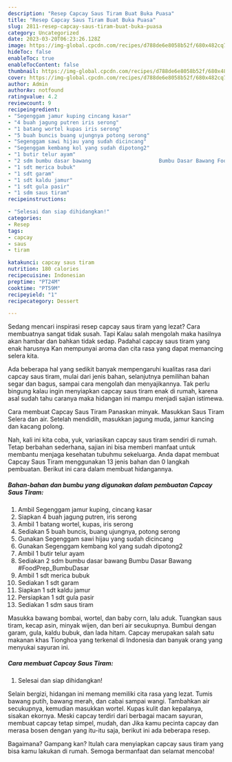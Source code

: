 ```yaml
---
description: "Resep Capcay Saus Tiram Buat Buka Puasa"
title: "Resep Capcay Saus Tiram Buat Buka Puasa"
slug: 2811-resep-capcay-saus-tiram-buat-buka-puasa
category: Uncategorized
date: 2023-03-20T06:23:26.128Z
image: https://img-global.cpcdn.com/recipes/d788de6e8058b52f/680x482cq70/capcay-saus-tiram-foto-resep-utama.jpg
hideToc: false
enableToc: true
enableTocContent: false
thumbnail: https://img-global.cpcdn.com/recipes/d788de6e8058b52f/680x482cq70/capcay-saus-tiram-foto-resep-utama.jpg
cover: https://img-global.cpcdn.com/recipes/d788de6e8058b52f/680x482cq70/capcay-saus-tiram-foto-resep-utama.jpg
author: Admin
authorAv: notfound
ratingvalue: 4.2
reviewcount: 9
recipeingredient:
- "Segenggam jamur kuping cincang kasar"
- "4 buah jagung putren iris serong"
- "1 batang wortel kupas iris serong"
- "5 buah buncis buang ujungnya potong serong"
- "Segenggam sawi hijau yang sudah dicincang"
- "Segenggam kembang kol yang sudah dipotong2"
- "1 butir telur ayam"
- "2 sdm bumbu dasar bawang                      Bumbu Dasar Bawang FoodPrep_BumbuDasar"
- "1 sdt merica bubuk"
- "1 sdt garam"
- "1 sdt kaldu jamur"
- "1 sdt gula pasir"
- "1 sdm saus tiram"
recipeinstructions:

- "Selesai dan siap dihidangkan!"
categories:
- Resep
tags:
- capcay
- saus
- tiram

katakunci: capcay saus tiram 
nutrition: 180 calories
recipecuisine: Indonesian
preptime: "PT24M"
cooktime: "PT59M"
recipeyield: "1"
recipecategory: Dessert

---
```



Sedang mencari inspirasi resep capcay saus tiram yang lezat? Cara membuatnya sangat tidak susah. Tapi Kalau salah mengolah maka hasilnya akan hambar dan bahkan tidak sedap. Padahal capcay saus tiram yang enak harusnya Kan mempunyai aroma dan cita rasa yang dapat memancing selera kita.


Ada beberapa hal yang sedikit banyak mempengaruhi kualitas rasa dari capcay saus tiram, mulai dari jenis bahan, selanjutnya pemilihan bahan segar dan bagus, sampai cara mengolah dan menyajikannya. Tak perlu bingung kalau ingin menyiapkan capcay saus tiram enak di rumah, karena asal sudah tahu caranya maka hidangan ini mampu menjadi sajian istimewa.

Cara membuat Capcay Saus Tiram Panaskan minyak. Masukkan Saus Tiram Selera dan air. Setelah mendidih, masukkan jagung muda, jamur kancing dan kacang polong.


Nah, kali ini kita coba, yuk, variasikan capcay saus tiram sendiri di rumah. Tetap berbahan sederhana, sajian ini bisa memberi manfaat untuk membantu menjaga kesehatan tubuhmu sekeluarga. Anda dapat membuat Capcay Saus Tiram menggunakan 13 jenis bahan dan 0 langkah pembuatan. Berikut ini cara dalam membuat hidangannya.

<!--inarticleads1-->

##### Bahan-bahan dan bumbu yang digunakan dalam pembuatan Capcay Saus Tiram:

1. Ambil Segenggam jamur kuping, cincang kasar
1. Siapkan 4 buah jagung putren, iris serong
1. Ambil 1 batang wortel, kupas, iris serong
1. Sediakan 5 buah buncis, buang ujungnya, potong serong
1. Gunakan Segenggam sawi hijau yang sudah dicincang
1. Gunakan Segenggam kembang kol yang sudah dipotong2
1. Ambil 1 butir telur ayam
1. Sediakan 2 sdm bumbu dasar bawang                      Bumbu Dasar Bawang #FoodPrep_BumbuDasar
1. Ambil 1 sdt merica bubuk
1. Sediakan 1 sdt garam
1. Siapkan 1 sdt kaldu jamur
1. Persiapkan 1 sdt gula pasir
1. Sediakan 1 sdm saus tiram


Masukka bawang bombai, wortel, dan baby corn, lalu aduk. Tuangkan saus tiram, kecap asin, minyak wijen, dan beri air secukupnya. Bumbui dengan garam, gula, kaldu bubuk, dan lada hitam. Capcay merupakan salah satu makanan khas Tionghoa yang terkenal di Indonesia dan banyak orang yang menyukai sayuran ini. 

<!--inarticleads2-->

##### Cara membuat Capcay Saus Tiram:


1. Selesai dan siap dihidangkan!

Selain bergizi, hidangan ini memang memiliki cita rasa yang lezat. Tumis bawang putih, bawang merah, dan cabai sampai wangi. Tambahkan air secukupnya, kemudian masukkan wortel. Kupas kulit dan kepalanya, sisakan ekornya. Meski capcay terdiri dari berbagai macam sayuran, membuat capcay tetap simpel, mudah, dan Jika kamu pecinta capcay dan merasa bosen dengan yang itu-itu saja, berikut ini ada beberapa resep. 

Bagaimana? Gampang kan? Itulah cara menyiapkan capcay saus tiram yang bisa kamu lakukan di rumah. Semoga bermanfaat dan selamat mencoba!
